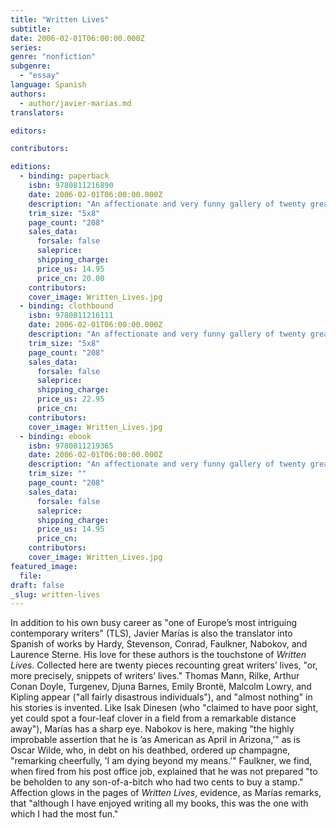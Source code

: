 ```yaml
---
title: "Written Lives"
subtitle:
date: 2006-02-01T06:00:00.000Z
series:
genre: "nonfiction"
subgenre:
  - "essay"
language: Spanish
authors:
  - author/javier-marias.md
translators:

editors:

contributors:

editions:
  - binding: paperback
    isbn: 9780811216890
    date: 2006-02-01T06:00:00.000Z
    description: "An affectionate and very funny gallery of twenty great world authors from the pen of _the most subtle and gifted writer in contemporary Spanish literature_ (The Boston Globe) "
    trim_size: "5x8"
    page_count: "208"
    sales_data:
      forsale: false
      saleprice:
      shipping_charge:
      price_us: 14.95
      price_cn: 20.00
    contributors:
    cover_image: Written_Lives.jpg
  - binding: clothbound
    isbn: 9780811216111
    date: 2006-02-01T06:00:00.000Z
    description: "An affectionate and very funny gallery of twenty great world authors from the pen of _the most subtle and gifted writer in contemporary Spanish literature_ (The Boston Globe) "
    trim_size: "5x8"
    page_count: "208"
    sales_data:
      forsale: false
      saleprice:
      shipping_charge:
      price_us: 22.95
      price_cn:
    contributors:
    cover_image: Written_Lives.jpg
  - binding: ebook
    isbn: 9780811219365
    date: 2006-02-01T06:00:00.000Z
    description: "An affectionate and very funny gallery of twenty great world authors from the pen of _the most subtle and gifted writer in contemporary Spanish literature_ (The Boston Globe) "
    trim_size: ""
    page_count: "208"
    sales_data:
      forsale: false
      saleprice:
      shipping_charge:
      price_us: 14.95
      price_cn:
    contributors:
    cover_image: Written_Lives.jpg
featured_image:
  file:
draft: false
_slug: written-lives
---
```


In addition to his own busy career as "one of Europe’s most intriguing contemporary writers" (TLS), Javier Marías is also the translator into Spanish of works by Hardy, Stevenson, Conrad, Faulkner, Nabokov, and Laurence Sterne. His love for these authors is the touchstone of _Written Lives_. Collected here are twenty pieces recounting great writers’ lives, "or, more precisely, snippets of writers’ lives." Thomas Mann, Rilke, Arthur Conan Doyle, Turgenev, Djuna Barnes, Emily Brontë, Malcolm Lowry, and Kipling appear ("all fairly disastrous individuals"), and "almost nothing" in his stories is invented. Like Isak Dinesen (who "claimed to have poor sight, yet could spot a four-leaf clover in a field from a remarkable distance away"), Marías has a sharp eye. Nabokov is here, making "the highly improbable assertion that he is ’as American as April in Arizona,’" as is Oscar Wilde, who, in debt on his deathbed, ordered up champagne, "remarking cheerfully, ’I am dying beyond my means.’" Faulkner, we find, when fired from his post office job, explained that he was not prepared "to be beholden to any son-of-a-bitch who had two cents to buy a stamp." Affection glows in the pages of _Written Lives_, evidence, as Marías remarks, that "although I have enjoyed writing all my books, this was the one with which I had the most fun."

